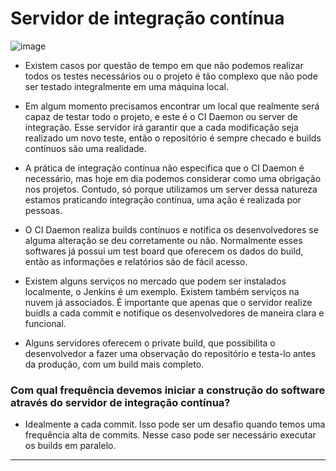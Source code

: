 # Servidor de integração contínua

![image](https://github.com/AndreCoutinhom/devops_and_monitoring_study/assets/91290799/e96a6052-0c54-40a9-a532-564166c15fb9)

* Existem casos por questão de tempo em que não podemos realizar todos os testes necessários ou o projeto é tão complexo que não pode ser testado integralmente em uma máquina local.

* Em algum momento precisamos encontrar um local que realmente será capaz de testar todo o projeto, e este é o CI Daemon ou server de integração. Esse servidor irá garantir que a cada modificação seja realizado um novo teste, então o repositório é sempre checado e builds contínuos são uma realidade.

* A prática de integração contínua não especifica que o CI Daemon é necessário, mas hoje em dia podemos considerar como uma obrigação nos projetos. Contudo, só porque utilizamos um server dessa natureza estamos praticando integração contínua, uma ação é realizada por pessoas.

* O CI Daemon realiza builds contínuos e notifica os desenvolvedores se alguma alteração se deu corretamente ou não. Normalmente esses softwares já possui um test board que oferecem os dados do build, então as informações e relatórios são de fácil acesso.

* Existem alguns serviços no mercado que podem ser instalados localmente, o Jenkins é um exemplo. Existem também serviços na nuvem já associados. É importante que apenas que o servidor realize buidls a cada commit e notifique os desenvolvedores de maneira clara e funcional.

* Alguns servidores oferecem o private build, que possibilita o desenvolvedor a fazer uma observação do repositório e testa-lo antes da produção, com um build mais completo.

### Com qual frequência devemos iniciar a construção do software através do servidor de integração contínua?

* Idealmente a cada commit. Isso pode ser um desafio quando temos uma frequência alta de commits. Nesse caso pode ser necessário executar os builds em paralelo.

---
